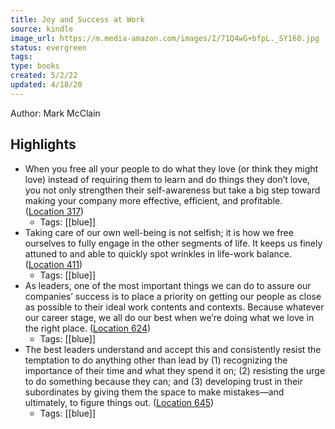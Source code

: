 ```yaml
---
title: Joy and Success at Work
source: kindle
image_url: https://m.media-amazon.com/images/I/71Q4wG+bfpL._SY160.jpg
status: evergreen
tags: 
type: books
created: 5/2/22
updated: 4/18/20
---
```


Author: Mark McClain

## Highlights
- When you free all your people to do what they love (or think they might love) instead of requiring them to learn and do things they don’t love, you not only strengthen their self-awareness but take a big step toward making your company more effective, efficient, and profitable. ([Location 317](https://readwise.io/to_kindle?action=open&asin=B0845Q9PJM&location=317))
    - Tags: [[blue]] 
- Taking care of our own well-being is not selfish; it is how we free ourselves to fully engage in the other segments of life. It keeps us finely attuned to and able to quickly spot wrinkles in life-work balance. ([Location 411](https://readwise.io/to_kindle?action=open&asin=B0845Q9PJM&location=411))
    - Tags: [[blue]] 
- As leaders, one of the most important things we can do to assure our companies’ success is to place a priority on getting our people as close as possible to their ideal work contents and contexts. Because whatever our career stage, we all do our best when we’re doing what we love in the right place. ([Location 624](https://readwise.io/to_kindle?action=open&asin=B0845Q9PJM&location=624))
    - Tags: [[blue]] 
- The best leaders understand and accept this and consistently resist the temptation to do anything other than lead by (1) recognizing the importance of their time and what they spend it on; (2) resisting the urge to do something because they can; and (3) developing trust in their subordinates by giving them the space to make mistakes—and ultimately, to figure things out. ([Location 645](https://readwise.io/to_kindle?action=open&asin=B0845Q9PJM&location=645))
    - Tags: [[blue]] 
